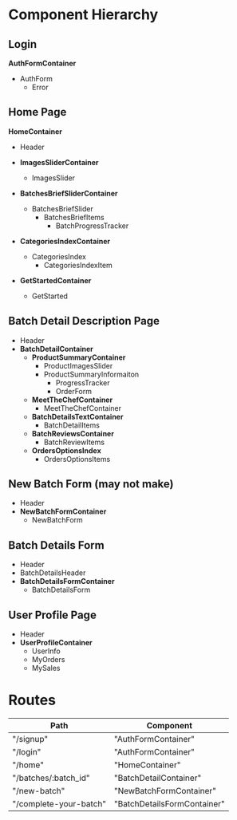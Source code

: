 # Component Hierarchy

## Login

**AuthFormContainer**
- AuthForm
  - Error

## Home Page

**HomeContainer**
- Header
- **ImagesSliderContainer**
  - ImagesSlider
- **BatchesBriefSliderContainer**
  - BatchesBriefSlider
    - BatchesBriefItems
      - BatchProgressTracker
- **CategoriesIndexContainer**
  - CategoriesIndex
    - CategoriesIndexItem

- **GetStartedContainer**
  - GetStarted

## Batch Detail Description Page

- Header
- **BatchDetailContainer**
  - **ProductSummaryContainer**
    - ProductImagesSlider
    - ProductSummaryInformaiton
      - ProgressTracker
      - OrderForm
  - **MeetTheChefContainer**
    - MeetTheChefContainer
  - **BatchDetailsTextContainer**
    - BatchDetailItems
  - **BatchReviewsContainer**
    - BatchReviewItems
  - **OrdersOptionsIndex**
    - OrdersOptionsItems

## New Batch Form (may not make)
- Header
- **NewBatchFormContainer**
  - NewBatchForm

## Batch Details Form
- Header
- BatchDetailsHeader
- **BatchDetailsFormContainer**
  - BatchDetailsForm

## User Profile Page
- Header
- **UserProfileContainer**
  - UserInfo
  - MyOrders
  - MySales
  

# Routes

| Path | Component |
|------|-----------|
| "/signup" | "AuthFormContainer" |
| "/login" | "AuthFormContainer" |
| "/home" | "HomeContainer" |
| "/batches/:batch_id" | "BatchDetailContainer" |
| "/new-batch" | "NewBatchFormContainer" |
| "/complete-your-batch" | "BatchDetailsFormContainer" |
